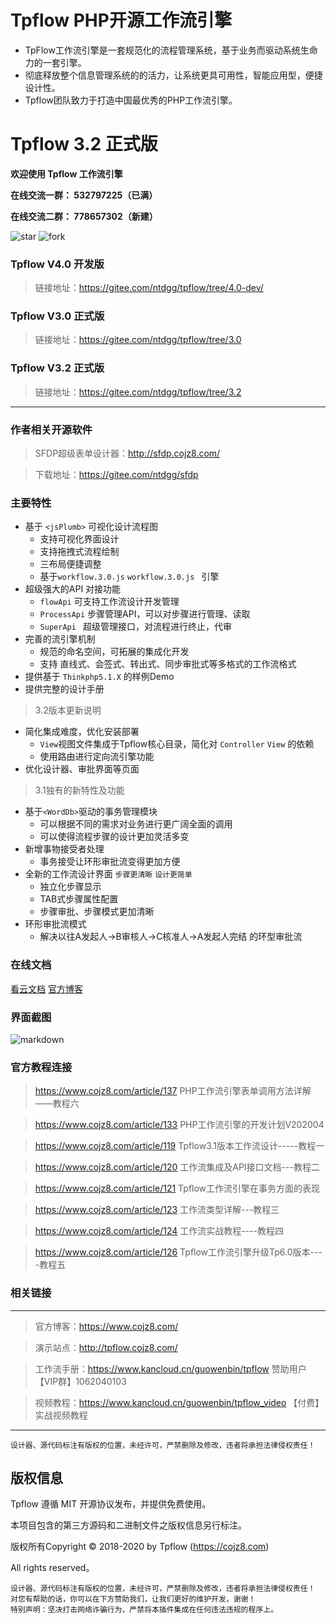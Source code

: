 # Tpflow PHP开源工作流引擎
*   TpFlow工作流引擎是一套规范化的流程管理系统，基于业务而驱动系统生命力的一套引擎。 
*   彻底释放整个信息管理系统的的活力，让系统更具可用性，智能应用型，便捷设计性。 
*   Tpflow团队致力于打造中国最优秀的PHP工作流引擎。


# Tpflow 3.2 正式版

**欢迎使用 Tpflow 工作流引擎**

**在线交流一群：   532797225（已满）**

**在线交流二群：   778657302（新建）**



![star](https://gitee.com/ntdgg/tpflow/badge/star.svg?theme=gvp "tpflow") ![fork](https://gitee.com/ntdgg/tpflow/badge/fork.svg?theme=gvp "tpflow") 

### Tpflow V4.0 开发版

> 链接地址：https://gitee.com/ntdgg/tpflow/tree/4.0-dev/

### Tpflow V3.0 正式版

> 链接地址：https://gitee.com/ntdgg/tpflow/tree/3.0

### Tpflow V3.2 正式版

> 链接地址：https://gitee.com/ntdgg/tpflow/tree/3.2

----
### 作者相关开源软件


> SFDP超级表单设计器：http://sfdp.cojz8.com/

> 下载地址：https://gitee.com/ntdgg/sfdp


### 主要特性

+ 基于  `<jsPlumb>` 可视化设计流程图
    + 支持可视化界面设计
    + 支持拖拽式流程绘制
    + 三布局便捷调整
    + 基于`workflow.3.0.js` `workflow.3.0.js ` 引擎
+ 超级强大的API 对接功能
    + `flowApi` 可支持工作流设计开发管理
    + `ProcessApi` 步骤管理API，可以对步骤进行管理、读取
    + `SuperApi ` 超级管理接口，对流程进行终止，代审
+ 完善的流引擎机制
    + 规范的命名空间，可拓展的集成化开发
    + 支持 直线式、会签式、转出式、同步审批式等多格式的工作流格式
+ 提供基于 `Thinkphp5.1.X` 的样例Demo
+ 提供完整的设计手册

>3.2版本更新说明
*   简化集成难度，优化安装部署
    * `View`视图文件集成于Tpflow核心目录，简化对 `Controller` `View` 的依赖
	* 使用路由进行定向流引擎功能
*   优化设计器、审批界面等页面

>3.1独有的新特性及功能

*   基于`<WordDb>`驱动的事务管理模块
    * 可以根据不同的需求对业务进行更广阔全面的调用
    * 可以使得流程步骤的设计更加灵活多变
*  新增事物接受者处理
    * 事务接受让环形审批流变得更加方便
*  全新的工作流设计界面  `步骤更清晰` `设计更简单`
    * 独立化步骤显示
    * TAB式步骤属性配置
    * 步骤审批、步骤模式更加清晰
 *  环形审批流模式
    * 解决以往A发起人->B审核人->C核准人->A发起人完结 的环型审批流

### 在线文档

[看云文档](https://www.kancloud.cn/guowenbin/tpflow "安装手册")   [官方博客](https://www.cojz8.com/ "官方博客")

### 界面截图

![markdown](https://img.kancloud.cn/42/7a/427adc1dcc2ff3ffb52087b1cfde346b_1366x622.png)


### 官方教程连接

> https://www.cojz8.com/article/137   PHP工作流引擎表单调用方法详解——教程六

> https://www.cojz8.com/article/133   PHP工作流引擎的开发计划V202004

> https://www.cojz8.com/article/119   Tpflow3.1版本工作流设计-----教程一

> https://www.cojz8.com/article/120   工作流集成及API接口文档---教程二

> https://www.cojz8.com/article/121   Tpflow工作流引擎在事务方面的表现

> https://www.cojz8.com/article/123   工作流类型详解---教程三

> https://www.cojz8.com/article/124   工作流实战教程----教程四

> https://www.cojz8.com/article/126   Tpflow工作流引擎升级Tp6.0版本----教程五



### 相关链接
---

> 官方博客：https://www.cojz8.com/

> 演示站点：http://tpflow.cojz8.com/   

> 工作流手册：https://www.kancloud.cn/guowenbin/tpflow  赞助用户【VIP群】1062040103

> 视频教程：https://www.kancloud.cn/guowenbin/tpflow_video 【付费】实战视频教程

---
~~~
设计器、源代码标注有版权的位置，未经许可，严禁删除及修改，违者将承担法律侵权责任！
~~~

## 版权信息

Tpflow 遵循 MIT 开源协议发布，并提供免费使用。

本项目包含的第三方源码和二进制文件之版权信息另行标注。

版权所有Copyright © 2018-2020 by Tpflow (https://cojz8.com)

All rights reserved。

~~~
设计器、源代码标注有版权的位置，未经许可，严禁删除及修改，违者将承担法律侵权责任！
对您有帮助的话，你可以在下方赞助我们，让我们更好的维护开发，谢谢！
特别声明：坚决打击网络诈骗行为，严禁将本插件集成在任何违法违规的程序上。
~~~